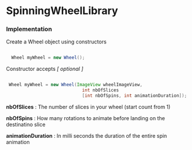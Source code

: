 # SpinningWheelLibrary


### Implementation

Create a Wheel object using constructors

```java

  Wheel myWheel = new Wheel(); 
 ```
 
 Constructor accepts _[ optional ]_
 
 ```java

  Wheel myWheel = new Wheel(ImageView wheelImageView, 
                              int nbOfSlices 
                              [int nbOfSpins, int animationDuration]); 
   ```
  
  **nbOfSlices** : The number of slices in your wheel (start count from 1)
  
  **nbOfSpins** : How many rotations to animate before landing on the destinatino slice
  
  **animationDuration** : In milli seconds the duration of the entire spin animation
  
